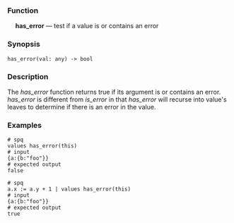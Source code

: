 ### Function

&emsp; **has_error** &mdash; test if a value is or contains an error

### Synopsis

```
has_error(val: any) -> bool
```

### Description

The _has_error_ function returns true if its argument is or contains an error.
_has_error_ is different from _is_error_ in that _has_error_ will recurse
into value's leaves to determine if there is an error in the value.

### Examples

```mdtest-spq
# spq
values has_error(this)
# input
{a:{b:"foo"}}
# expected output
false
```

```mdtest-spq
# spq
a.x := a.y + 1 | values has_error(this)
# input
{a:{b:"foo"}}
# expected output
true
```
